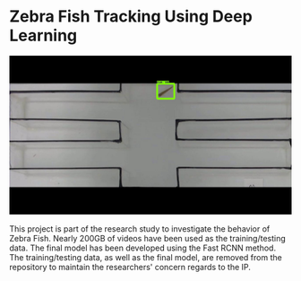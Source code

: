# Zebra Fish Tracking Using Deep Learning

![An example of output image](/object-detector/results/readme.jpg)

This project is part of the research study to investigate the behavior of Zebra Fish. Nearly 200GB of videos have been used as the training/testing data. The final model has been developed using the Fast RCNN method. The training/testing data, as well as the final model, are removed from the repository to maintain the researchers' concern regards to the IP. 
